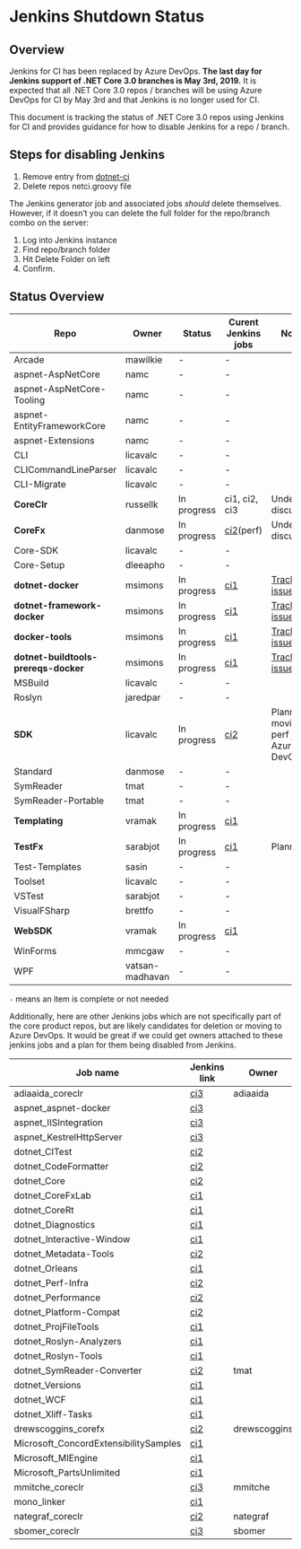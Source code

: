 # Jenkins Shutdown Status

## Overview

Jenkins for CI has been replaced by Azure DevOps.  **The last day for Jenkins support of .NET Core 3.0 branches is May 3rd, 2019.**  It is expected that all .NET Core 3.0 repos / branches will be using Azure DevOps for CI by May 3rd and that Jenkins is no longer used for CI.

This document is tracking the status of .NET Core 3.0 repos using Jenkins for CI and provides guidance for how to disable Jenkins for a repo / branch.

## Steps for disabling Jenkins

1. Remove entry from [dotnet-ci](https://github.com/dotnet/dotnet-ci/blob/master/data/repolist.txt)
2. Delete repos netci.groovy file

The Jenkins generator job and associated jobs *should* delete themselves. However, if it doesn’t you can delete the full folder for the repo/branch combo on the server:

1. Log into Jenkins instance
2. Find repo/branch folder
3. Hit Delete Folder on left
4. Confirm.

## Status Overview

| Repo                       | Owner            | Status      | Curent Jenkins jobs | Notes |
| ---------------------------| ---------------- | ----------- | ------------------- | ----- |
| Arcade                     | mawilkie         | -           | - ||
| aspnet-AspNetCore          | namc             | -           | - ||
| aspnet-AspNetCore-Tooling  | namc             | -           | - ||
| aspnet-EntityFrameworkCore | namc             | -           | - ||
| aspnet-Extensions          | namc             | -           | - ||
| CLI                        | licavalc         | -           | - ||
| CLICommandLineParser       | licavalc         | -           | - ||
| CLI-Migrate                | licavalc         | -           | - ||
| **CoreClr**                | russellk         | In progress | ci1, ci2, ci3 | Under discussion |
| **CoreFx**                 | danmose          | In progress | [ci2](https://ci2.dot.net/job/dotnet_corefx/job/perf/)(perf) | Under discussion |
| Core-SDK                   | licavalc         | -           | - ||
| Core-Setup                 | dleeapho         | -           | - ||
| **dotnet-docker**          | msimons          | In progress | [ci1](https://ci.dot.net/job/dotnet_dotnet-docker/) | [Tracking issue](https://github.com/dotnet/dotnet-docker/issues/744) |
| **dotnet-framework-docker**| msimons          | In progress | [ci1](https://ci.dot.net/job/Microsoft_dotnet-framework-docker/) | [Tracking issue](https://github.com/Microsoft/dotnet-framework-docker/issues/225) |
| **docker-tools**           | msimons          | In progress | [ci1](https://ci.dot.net/job/dotnet_docker-tools/) | [Tracking issue](https://github.com/dotnet/docker-tools/issues/147) |
|**dotnet-buildtools-prereqs-docker** | msimons | In progress | [ci1](https://ci.dot.net/job/dotnet_dotnet-buildtools-prereqs-docker/) | [Tracking issue](https://github.com/dotnet/dotnet-buildtools-prereqs-docker/issues/84) |
| MSBuild                    | licavalc         | -           | - ||
| Roslyn                     | jaredpar         | -           | - ||
| **SDK**                    | licavalc         | In progress | [ci2](https://ci2.dot.net/job/dotnet_sdk/) | Planned, moving perf job to Azure DevOps |
| Standard                   | danmose          | -           | - ||
| SymReader                  | tmat             | -           | - ||
| SymReader-Portable         | tmat             | -           | - ||
| **Templating**             | vramak           | In progress | [ci1](https://ci.dot.net/job/dotnet_templating/job/master/) ||
| **TestFx**                 | sarabjot         | In progress | [ci1](https://ci.dot.net/job/Microsoft_testfx/job/master/) | Planned |
| Test-Templates             | sasin            | -           | - ||
| Toolset                    | licavalc         | -           | - ||
| VSTest                     | sarabjot         | -           | - ||
| VisualFSharp               | brettfo          | -           | - ||
| **WebSDK**                 | vramak           | In progress | [ci1](https://ci.dot.net/job/aspnet_websdk/job/master/) ||
| WinForms                   | mmcgaw           | -           | - ||
| WPF                        | vatsan-madhavan  | -           | - ||

`-` means an item is complete or not needed

Additionally, here are other Jenkins jobs which are not specifically part of the core product repos, but are likely candidates for deletion or moving to Azure DevOps.  It would be great if we could get owners attached to these jenkins jobs and a plan for them being disabled from Jenkins.


| Job name                      | Jenkins link                                                                | Owner        | Removal plan |
| ----------------------------- | --------------------------------------------------------------------------- | ------------ | ------------ |
| adiaaida_coreclr              | [ci3](https://ci3.dot.net/job/adiaaida_coreclr/)                            | adiaaida     ||
| aspnet_aspnet-docker          | [ci3](https://ci3.dot.net/job/aspnet_aspnet-docker/)                        |              ||
| aspnet_IISIntegration         | [ci3](https://ci3.dot.net/job/aspnet_IISIntegration/job/master/)            |              ||
| aspnet_KestrelHttpServer      | [ci3](https://ci3.dot.net/job/aspnet_KestrelHttpServer/job/master/)         |              ||
| dotnet_CITest                 | [ci2](https://ci2.dot.net/job/dotnet_citest/)                               |              ||
| dotnet_CodeFormatter          | [ci2](https://ci2.dot.net/job/dotnet_codeformatter/)                        |              ||
| dotnet_Core                   | [ci2](https://ci2.dot.net/job/dotnet_core/)                                 |              ||
| dotnet_CoreFxLab              | [ci1](https://ci.dot.net/job/dotnet_corefxlab/job/master/)                  |              ||
| dotnet_CoreRt                 | [ci1](https://ci.dot.net/job/dotnet_corert/job/master/)                     |              ||
| dotnet_Diagnostics            | [ci1](https://ci.dot.net/job/dotnet_diagnostics/)                           |              ||
| dotnet_Interactive-Window     | [ci1](https://ci.dot.net/job/dotnet_ProjFileTools/)                         |              ||
| dotnet_Metadata-Tools         | [ci2](https://ci2.dot.net/job/dotnet_metadata-tools/)                       |              ||
| dotnet_Orleans                | [ci1](https://ci.dot.net/job/dotnet_orleans/)                               |              ||
| dotnet_Perf-Infra             | [ci2](https://ci2.dot.net/job/dotnet_perf-infra/)                           |              ||
| dotnet_Performance            | [ci2](https://ci2.dot.net/job/dotnet_performance/)                          |              ||
| dotnet_Platform-Compat        | [ci2](https://ci2.dot.net/job/dotnet_platform-compat/)                      |              ||
| dotnet_ProjFileTools          | [ci1](https://ci.dot.net/job/dotnet_ProjFileTools/)                         |              ||
| dotnet_Roslyn-Analyzers       | [ci1](https://ci.dot.net/job/dotnet_roslyn-analyzers/job/master/)           |              ||
| dotnet_Roslyn-Tools           | [ci1](https://ci.dot.net/job/dotnet_roslyn-tools/)                          |              ||
| dotnet_SymReader-Converter    | [ci2](https://ci2.dot.net/job/dotnet_symreader-converter/)                  | tmat         ||
| dotnet_Versions               | [ci1](https://ci.dot.net/job/dotnet_versions/)                              |              ||
| dotnet_WCF                    | [ci1](https://ci.dot.net/job/dotnet_wcf/job/master/)                        |              ||
| dotnet_Xliff-Tasks            | [ci1](https://ci.dot.net/job/dotnet_xliff-tasks/)                           |              ||
| drewscoggins_corefx           | [ci2](https://ci2.dot.net/job/drewscoggins_corefx/)                         | drewscoggins ||
| Microsoft_ConcordExtensibilitySamples | [ci1](https://ci.dot.net/job/Microsoft_ConcordExtensibilitySamples/)|              ||
| Microsoft_MIEngine            | [ci1](https://ci.dot.net/job/Microsoft_MIEngine/)                           |              ||
| Microsoft_PartsUnlimited      | [ci1](https://ci.dot.net/job/Microsoft_PartsUnlimited/)                     |              ||
| mmitche_coreclr               | [ci3](https://ci3.dot.net/job/mmitche_coreclr/)                             | mmitche      ||
| mono_linker                   | [ci1](https://ci.dot.net/job/mono_linker/)                                  |              ||
| nategraf_coreclr              | [ci2](https://ci2.dot.net/job/nategraf_coreclr/)                            | nategraf     ||
| sbomer_coreclr                | [ci3](https://ci3.dot.net/job/sbomer_coreclr/)                              | sbomer       ||
